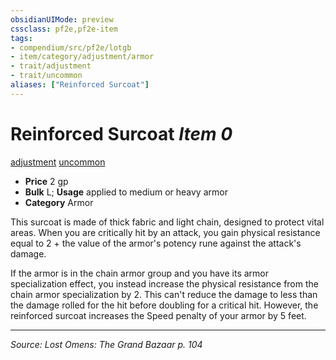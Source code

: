 ```yaml
---
obsidianUIMode: preview
cssclass: pf2e,pf2e-item
tags:
- compendium/src/pf2e/lotgb
- item/category/adjustment/armor
- trait/adjustment
- trait/uncommon
aliases: ["Reinforced Surcoat"]
---
```

# Reinforced Surcoat *Item 0*  
[adjustment](rules/traits/adjustment-lotgb.md "Adjustment  Trait")  [uncommon](rules/traits/uncommon.md "Uncommon Rarity Trait")  

- **Price** 2 gp
- **Bulk** L; **Usage** applied to medium or heavy armor
- **Category** Armor

This surcoat is made of thick fabric and light chain, designed to protect vital areas. When you are critically hit by an attack, you gain physical resistance equal to 2 + the value of the armor's potency rune against the attack's damage.

If the armor is in the chain armor group and you have its armor specialization effect, you instead increase the physical resistance from the chain armor specialization by 2. This can't reduce the damage to less than the damage rolled for the hit before doubling for a critical hit. However, the reinforced surcoat increases the Speed penalty of your armor by 5 feet.


---
*Source: Lost Omens: The Grand Bazaar p. 104*